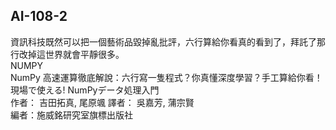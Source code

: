 ## AI-108-2
資訊科技既然可以把一個藝術品毀掉亂批評，六行算給你看真的看到了，拜託了那行改掉這世界就會平靜很多。  
NUMPY  
NumPy 高速運算徹底解說：六行寫一隻程式？你真懂深度學習？手工算給你看！  
現場で使える! NumPyデータ処理入門  
作者： 吉田拓真, 尾原颯   譯者： 吳嘉芳, 蒲宗賢  
編者：施威銘研究室旗標出版社   
